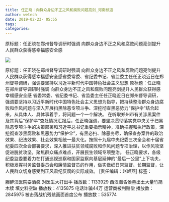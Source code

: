 ```yaml
---
title: 任正晓：向群众身边不正之风和腐败问题亮剑_河南频道
author: wetech
date: 2019-02-23- 05:55
tags: 
categories: 
---
```

原标题：任正晓在郑州督导调研时强调 向群众身边不正之风和腐败问题亮剑提升人民群众获得感幸福感安全感
<!-- more -->
                
<img align="center" border="0" src="http://p2.ifengimg.com/a/2016/0810/204c433878d5cf9size1_w16_h16.png" />
                
            
原标题：任正晓在郑州督导调研时强调 向群众身边不正之风和腐败问题亮剑提升人民群众获得感幸福感安全感省委常委、省纪委书记、省监委主任任正晓近日在郑州督导调研，强调要坚持以习近平新时代中国特色社会主义思想
原标题：任正晓在郑州督导调研时强调 向群众身边不正之风和腐败问题亮剑提升人民群众获得感幸福感安全感
省委常委、省纪委书记、省监委主任任正晓近日在郑州督导调研，强调要坚持以习近平新时代中国特色社会主义思想为指导，把持续整治群众身边腐败和作风问题与深入开展扫黑除恶专项斗争、深挖彻查黑恶势力“保护伞”结合起来，从具体人、具体事着手，将问题一个一个解决。
在听取郑州市有关涉黑案件及其背后“保护伞”查处情况汇报后，任正晓强调，要坚决贯彻落实党中央关于扫黑除恶专项斗争的决策部署和习近平总书记重要指示精神，准确把握和执行政策，深挖彻查涉黑腐败和黑恶势力“保护伞”，有黑必扫、除恶务尽，确保查办案件的政治效果、纪法效果、社会效果相统一最大化。按照十九届中央纪委三次全会和十届省纪委四次全会部署要求，深入推进扶贫领域腐败和作风问题专项治理，以作风攻坚促进脱贫攻坚，聚焦群众痛点难点，开展民生领域专项整治。
任正晓要求，各级纪委监委要着力在打通巡视巡察和国家监察向基层延伸的“最后一公里”上下功夫，积极发挥村务监督委员会和廉情监督员的作用，做实做细日常监督、长期监督，让人民群众切身感受到正风肃纪反腐的实际成效。
[责任编辑：赵旭燕]
标签：
 
             
滕醉汉医院耍酒疯 对医生大打出手
播放数：1133929
西汉海昏侯墓出土大量竹简木牍 填史料空缺
播放数：4135875
电话诈骗44万 运营商被判赔偿
播放数：2845975
被击落战机残骸画面首度公布
播放数：535774
